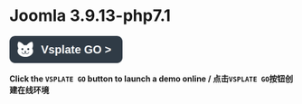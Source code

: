 # Joomla 3.9.13-php7.1

<a href="https://www.vsplate.com/?docker-compose=https://github.com/vsplate/dcenvs/joomla/3.9.13-php7.1"><img alt="VSPLATE GO" src="https://raw.githubusercontent.com/vsplate/images/master/vsgo_btn.png" width="200px"></a>

**Click the `VSPLATE GO` button to launch a demo online / 点击`VSPLATE GO`按钮创建在线环境**